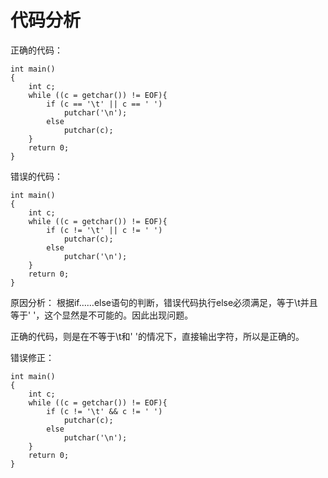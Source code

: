 代码分析
==

正确的代码：

	int main()
	{
		int c;
		while ((c = getchar()) != EOF){
			if (c == '\t' || c == ' ')
				putchar('\n');
			else
				putchar(c);
		}
		return 0;
	}


错误的代码：

	int main()
	{
		int c;
		while ((c = getchar()) != EOF){
			if (c != '\t' || c != ' ')
				putchar(c);
			else
				putchar('\n');
		}
		return 0;
	}

原因分析：
根据if……else语句的判断，错误代码执行else必须满足，等于\t并且等于' '，这个显然是不可能的。因此出现问题。

正确的代码，则是在不等于\t和' '的情况下，直接输出字符，所以是正确的。

错误修正：

	int main()
	{
		int c;
		while ((c = getchar()) != EOF){
			if (c != '\t' && c != ' ')
				putchar(c);
			else
				putchar('\n');
		}
		return 0;
	}




